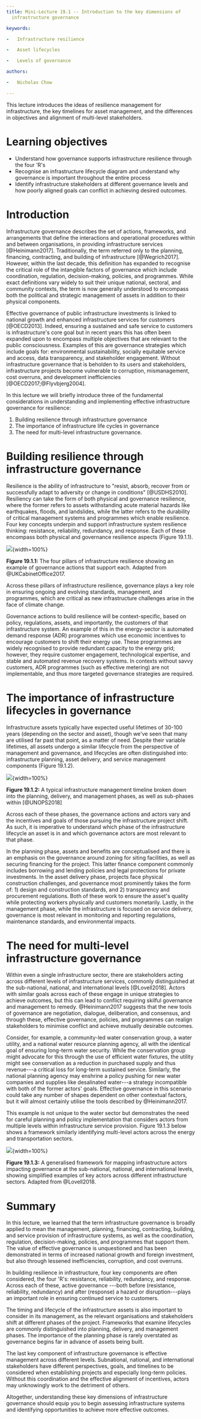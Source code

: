 ```yaml
---
title: Mini-Lecture 19.1 -- Introduction to the key dimensions of
  infrastructure governance

keywords:

-   Infrastructure resilience

-   Asset lifecycles

-   Levels of governance

authors:

-   Nicholas Chow

---
```


This lecture introduces the ideas of resilience management for
infrastructure, the key timelines for asset management, and the
differences in objectives and alignment of multi-level stakeholders.

# Learning objectives

-   Understand how governance supports infrastructure resilience through
    the four 'R's
-   Recognise an infrastructure lifecycle diagram and understand why
    governance is important throughout the entire process
-   Identify infrastructure stakeholders at different governance levels
    and how poorly aligned goals can conflict in achieving desired
    outcomes.

# Introduction

Infrastructure governance describes the set of actions, frameworks, and
arrangements that define the interactions and operational procedures
within and between organisations, in providing infrastructure services
[@Heinimann2017]. Traditionally, the term referred only to the
planning, financing, contracting, and building of infrastructure
[@Wegrich2017]. However, within the last decade, this definition has
expanded to recognise the critical role of the intangible factors of
governance which include coordination, regulation, decision-making,
policies, and programmes. While exact definitions vary widely to suit
their unique national, sectoral, and community contexts, the term is now
generally understood to encompass both the political and strategic
management of assets in addition to their physical components.

Effective governance of public infrastructure investments is linked to
national growth and enhanced infrastructure services for customers
[@OECD2013]. Indeed, ensuring a sustained and safe service to
customers is infrastructure's core goal but in recent years this has
often been expanded upon to encompass multiple objectives that are
relevant to the public consciousness. Examples of this are governance
strategies which include goals for: environmental sustainability,
socially equitable service and access, data transparency, and
stakeholder engagement. Without infrastructure governance that is
beholden to its users and stakeholders, infrastructure projects become
vulnerable to corruption, mismanagement, cost overruns, and development
inefficiencies [@OECD2017;@Flyvbjerg2004].

In this lecture we will briefly introduce three of the fundamental
considerations in understanding and implementing effective
infrastructure governance for resilience:

1. Building resilience through infrastructure governance
2. The importance of infrastructure life cycles in governance
3. The need for multi-level infrastructure governance.

# Building resilience through infrastructure governance

Resilience is the ability of infrastructure to "resist, absorb, recover
from or successfully adapt to adversity or change in conditions"
[@USDHS2010]. Resiliency can take the form of both physical and
governance resilience, where the former refers to assets withstanding
acute material hazards like earthquakes, floods, and landslides, while
the latter refers to the durability of critical management systems and
programmes which enable resilience. Four key concepts underpin and
support infrastructure system resilience thinking: resistance,
reliability, redundancy, and response. Each of these encompass both
physical and governance resilience aspects (Figure 19.1.1).

![](assets/19.1.1.png){width=100%}

**Figure 19.1.1:** The four pillars of infrastructure resilience showing
an example of governance actions that support each. Adapted from
@UKCabinetOffice2017.

Across these pillars of infrastructure resilience, governance plays a
key role in ensuring ongoing and evolving standards, management, and
programmes, which are critical as new infrastructure challenges arise in
the face of climate change.

Governance actions to build resilience will be context-specific, based
on policy, regulations, assets, and importantly, the customers of that
infrastructure system. An example of this in the energy-sector is
automated demand response (ADR) programmes which use economic incentives
to encourage customers to shift their energy use. These programmes are
widely recognised to provide redundant capacity to the energy grid;
however, they require customer engagement, technological expertise, and
stable and automated revenue recovery systems. In contexts without savvy
customers, ADR programmes (such as effective metering) are not
implementable, and thus more targeted governance strategies are
required.

# The importance of infrastructure lifecycles in governance

Infrastructure assets typically have expected useful lifetimes of 30-100
years (depending on the sector and asset), though we've seen that many
are utilised far past that point, as a matter of need. Despite their
variable lifetimes, all assets undergo a similar lifecycle from the
perspective of management and governance, and lifecycles are often
distinguished into: infrastructure planning, asset delivery, and service
management components (Figure 19.1.2).

![](assets/19.1.2.png){width=100%}

**Figure 19.1.2:** A typical infrastructure management timeline broken
down into the planning, delivery, and management phases, as well as
sub-phases within [@UNOPS2018]

Across each of these phases, the governance actions and actors vary and
the incentives and goals of those pursuing the infrastructure project
shift. As such, it is imperative to understand which phase of the
infrastructure lifecycle an asset is in and which governance actors are
most relevant to that phase.

In the planning phase, assets and benefits are conceptualised and there
is an emphasis on the governance around zoning for siting facilities, as
well as securing financing for the project. This latter finance
component commonly includes borrowing and lending policies and legal
protections for private investments. In the asset delivery phase,
projects face physical construction challenges, and governance most
prominently takes the form of: 1) design and construction standards, and
2) transparency and procurement regulations. Both of these work to
ensure the asset's quality while protecting workers physically and
customers monetarily. Lastly, in the management phase, while the
infrastructure is focused on service delivery, governance is most
relevant in monitoring and reporting regulations, maintenance standards,
and environmental impacts.

# The need for multi-level infrastructure governance

Within even a single infrastructure sector, there are stakeholders
acting across different levels of infrastructure services, commonly
distinguished at the sub-national, national, and international levels
[@Lovell2018]. Actors with similar goals across each of these engage
in unique strategies to achieve outcomes, but this can lead to conflict
requiring skilful governance and management to remedy. @Heinimann2017
suggests that the new tools of governance are negotiation, dialogue,
deliberation, and consensus, and through these, effective governance,
policies, and programmes can realign stakeholders to minimise conflict
and achieve mutually desirable outcomes.

Consider, for example, a community-led water conservation group, a water
utility, and a national water resource planning agency, all with the
identical goal of ensuring long-term water security. While the
conservation group might advocate for this through the use of efficient
water fixtures, the utility might see conservation as a reduction in
purchased supply and thus revenue---a critical loss for long-term
sustained service. Similarly, the national planning agency may enshrine
a policy pushing for new water companies and supplies like desalinated
water---a strategy incompatible with both of the former actors' goals.
Effective governance in this scenario could take any number of shapes
dependent on other contextual factors, but it will almost certainly
utilise the tools described by @Heinimann2017.

This example is not unique to the water sector but demonstrates the need
for careful planning and policy implementation that considers actors
from multiple levels within infrastructure service provision. Figure
19.1.3 below shows a framework similarly identifying multi-level actors
across the energy and transportation sectors.

![](assets/19.1.3.png){width=100%}

**Figure 19.1.3:** A generalised framework for mapping infrastructure
actors impacting governance at the sub-national, national, and
international levels, showing simplified examples of key actors across
different infrastructure sectors. Adapted from @Lovell2018.

# Summary

In this lecture, we learned that the term infrastructure governance is
broadly applied to mean the management, planning, financing,
contracting, building, and service provision of infrastructure systems,
as well as the coordination, regulation, decision-making, policies, and
programmes that support them. The value of effective governance is
unquestioned and has been demonstrated in terms of increased national
growth and foreign investment, but also through lessened inefficiencies,
corruption, and cost overruns.

In building resilience in infrastructure, four key components are often
considered, the four 'R's: resistance, reliability, redundancy, and
response. Across each of these, active governance ---both before
(resistance, reliability, redundancy) and after (response) a hazard or
disruption---plays an important role in ensuring continued service to
customers.

The timing and lifecycle of the infrastructure assets is also important
to consider in its management, as the relevant organisations and
stakeholders shift at different phases of the project. Frameworks that
examine lifecycles are commonly distinguished into planning, delivery,
and management phases. The importance of the planning phase is rarely
overstated as governance begins far in advance of assets being built.

The last key component of infrastructure governance is effective
management across different levels. Subnational, national, and
international stakeholders have different perspectives, goals, and
timelines to be considered when establishing projects and especially
long-term policies. Without this coordination and the effective
alignment of incentives, actors may unknowingly work to the detriment of
others.

Altogether, understanding these key dimensions of infrastructure
governance should equip you to begin assessing infrastructure systems
and identifying opportunities to achieve more effective outcomes.
